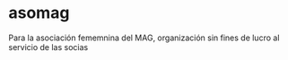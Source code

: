 # asomag
Para la asociación fememnina del MAG, organización sin fines de lucro al servicio de las socias
